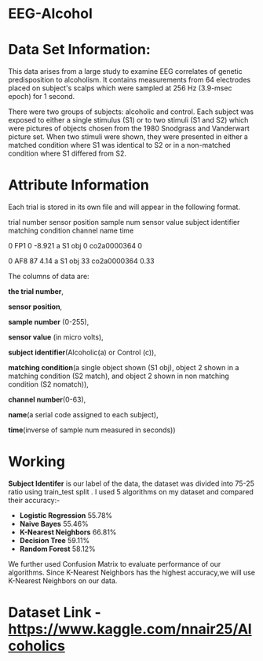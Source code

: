 # EEG-Alcohol

# Data Set Information:
This data arises from a large study to examine EEG correlates of genetic predisposition to alcoholism. It contains measurements from 64 electrodes placed on subject's scalps which were sampled at 256 Hz (3.9-msec epoch) for 1 second.

There were two groups of subjects: alcoholic and control. Each subject was exposed to either a single stimulus (S1) or to two stimuli (S1 and S2) which were pictures of objects chosen from the 1980 Snodgrass and Vanderwart picture set. When two stimuli were shown, they were presented in either a matched condition where S1 was identical to S2 or in a non-matched condition where S1 differed from S2.

# Attribute Information

Each trial is stored in its own file and will appear in the following format.

trial number sensor position sample num sensor value subject identifier matching condition channel name time

0 FP1 0 -8.921 a S1 obj 0 co2a0000364 0

0 AF8 87 4.14 a S1 obj 33 co2a0000364 0.33

The columns of data are:

**the trial number**,

**sensor position**,

**sample number** (0-255),

**sensor value** (in micro volts),

**subject identifier**(Alcoholic(a) or Control (c)),

**matching condition**(a single object shown (S1 obj), object 2 shown in a matching condition (S2 match), and object 2 shown in non matching condition (S2 nomatch)),

**channel number**(0-63),

**name**(a serial code assigned to each subject),

**time**(inverse of sample num measured in seconds))

# Working
**Subject Identifer** is our label of the data, the dataset was divided into 75-25 ratio using train_test split . 
I used 5 algorithms on my dataset and compared their accuracy:-
- **Logistic Regression** 55.78%
- **Naive Bayes** 55.46%
- **K-Nearest Neighbors**  66.81%
- **Decision Tree** 59.11%
- **Random Forest** 58.12%

We further used Confusion Matrix to evaluate performance of our algorithms.
Since K-Nearest Neighbors has the highest accuracy,we will use K-Nearest Neighbors on our data.


# Dataset Link - https://www.kaggle.com/nnair25/Alcoholics
